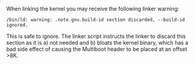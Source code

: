 When linking the kernel you may receive the following linker warning:

    /bin/ld: warning: .note.gnu.build-id section discarded, --build-id ignored.

This is safe to ignore. The linker script instructs the linker to discard
this section as it is a) not needed and b) bloats the kernel binary, which
has a bad side effect of causing the Multiboot header to be placed at an
offset >8K.
